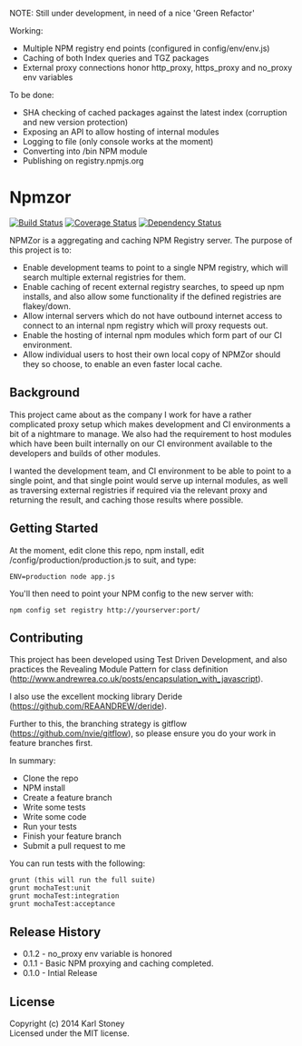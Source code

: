 NOTE: Still under development, in need of a nice 'Green Refactor'

Working:
  - Multiple NPM registry end points (configured in config/env/env.js)
  - Caching of both Index queries and TGZ packages
  - External proxy connections honor http_proxy, https_proxy and no_proxy env variables
  
To be done:
  - SHA checking of cached packages against the latest index (corruption and new version protection)
  - Exposing an API to allow hosting of internal modules
  - Logging to file (only console works at the moment)
  - Converting into /bin NPM module 
  - Publishing on registry.npmjs.org

# Npmzor 
[![Build Status](https://secure.travis-ci.org/Stono/Npmzor.png?branch=develop)](http://travis-ci.org/Stono/Npmzor) 
[![Coverage Status](https://coveralls.io/repos/Stono/Npmzor/badge.png)](https://coveralls.io/r/Stono/Npmzor)
[![Dependency Status](https://david-dm.org/Stono/Npmzor.svg)](https://david-dm.org/Stono/Npmzor)

NPMZor is a aggregating and caching NPM Registry server.
The purpose of this project is to:
  - Enable development teams to point to a single NPM registry, which will search multiple external registries for them.
  - Enable caching of recent external registry searches, to speed up npm installs, and also allow some functionality if the defined registries are flakey/down.
  - Allow internal servers which do not have outbound internet access to connect to an internal npm registry which will proxy requests out.
  - Enable the hosting of internal npm modules which form part of our CI environment.
  - Allow individual users to host their own local copy of NPMZor should they so choose, to enable an even faster local cache.
  
## Background
This project came about as the company I work for have a rather complicated proxy setup which makes development and CI environments a bit of a nightmare to manage.
We also had the requirement to host modules which have been built internally on our CI environment available to the developers and builds of other modules.

I wanted the development team, and CI environment to be able to point to a single point, and that single point would serve up internal modules, as well as traversing external registries if required via the relevant proxy and returning the result, and caching those results where possible.

## Getting Started
At the moment, edit clone this repo, npm install, edit /config/production/production.js to suit, and type:
```
ENV=production node app.js
```
You'll then need to point your NPM config to the new server with:
```
npm config set registry http://yourserver:port/
```

## Contributing
This project has been developed using Test Driven Development, and also practices the Revealing Module Pattern for class definition (http://www.andrewrea.co.uk/posts/encapsulation_with_javascript).

I also use the excellent mocking library Deride (https://github.com/REAANDREW/deride).

Further to this, the branching strategy is gitflow (https://github.com/nvie/gitflow), so please ensure you do your work in feature branches first.

In summary:
  - Clone the repo
  - NPM install
  - Create a feature branch
  - Write some tests
  - Write some code
  - Run your tests 
  - Finish your feature branch
  - Submit a pull request to me

You can run tests with the following:
```
grunt (this will run the full suite)
grunt mochaTest:unit
grunt mochaTest:integration
grunt mochaTest:acceptance
```

## Release History
  - 0.1.2 - no_proxy env variable is honored
  - 0.1.1 - Basic NPM proxying and caching completed.
  - 0.1.0 - Intial Release

## License
Copyright (c) 2014 Karl Stoney  
Licensed under the MIT license.
